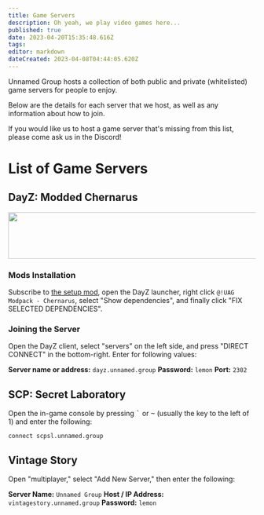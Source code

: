 ```yaml
---
title: Game Servers
description: Oh yeah, we play video games here...
published: true
date: 2023-04-20T15:35:48.616Z
tags: 
editor: markdown
dateCreated: 2023-04-08T04:44:05.620Z
---
```


Unnamed Group hosts a collection of both public and private (whitelisted) game servers for people to enjoy.

Below are the details for each server that we host, as well as any information about how to join.

If you would like us to host a game server that's missing from this list, please come ask us in the Discord!

# List of Game Servers

## DayZ: Modded Chernarus

<a href="https://www.gametracker.com/server_info/185.216.147.175:2302/" target="_blank"><img src="https://cache.gametracker.com/server_info/185.216.147.175:2302/b_560_95_1.png" border="0" width="560" height="95" alt=""/></a>

### Mods Installation

Subscribe to [the setup mod](https://steamcommunity.com/sharedfiles/filedetails/?id=2962664524), open the DayZ launcher, right click `@!UAG Modpack - Chernarus`, select "Show dependencies", and finally click "FIX SELECTED DEPENDENCIES".

### Joining the Server

Open the DayZ client, select "servers" on the left side, and press "DIRECT CONNECT" in the bottom-right. Enter for following values:

**Server name or address:** `dayz.unnamed.group`
**Password:** `lemon`
**Port:** `2302`

## SCP: Secret Laboratory

Open the in-game console by pressing <kbd>`</kbd> or <kbd>~</kbd> (usually the key to the left of 1) and enter the following:

`connect scpsl.unnamed.group`

## Vintage Story

Open "multiplayer," select "Add New Server," then enter the following:

**Server Name:** `Unnamed Group`
**Host / IP Address:** `vintagestory.unnamed.group`
**Password:** `lemon`